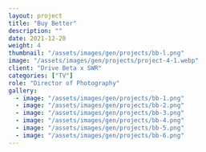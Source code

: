 ```yaml
---
layout: project
title: "Buy Better"
description: ""
date: 2021-12-20
weight: 4
thumbnail: "/assets/images/gen/projects/bb-l.png"
image: "/assets/images/gen/projects/project-4-1.webp"
client: "Drive Beta x SWR"
categories: ["TV"]
role: "Director of Photography"
gallery:
  - image: "/assets/images/gen/projects/bb-1.png"
  - image: "/assets/images/gen/projects/bb-2.png"
  - image: "/assets/images/gen/projects/bb-3.png"
  - image: "/assets/images/gen/projects/bb-4.png"
  - image: "/assets/images/gen/projects/bb-5.png"
  - image: "/assets/images/gen/projects/bb-6.png"
---
```


